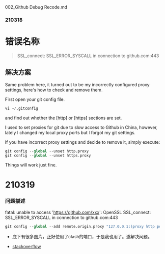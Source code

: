 002_Github Debug Recode.md


### 210318 
# 错误名称
> SSL_connect: SSL_ERROR_SYSCALL in connection to github.com:443

## 解决方案
Same problem here, it turned out to be my incorrectly configured proxy settings, here's how to check and remove them.

First open your git config file.

```python 
vi ~/.gitconfig
```
and find out whether the [http] or [https] sections are set.

I used to set proxies for git due to slow access to Github in China, however, lately I changed my local proxy ports but I forgot my git settings.

If you have incorrect proxy settings and decide to remove it, simply execute:
```python
git config --global --unset http.proxy
git config --global --unset https.proxy
```
Things will work just fine.


# 210319
### 问题描述
fatal: unable to access 'https://github.com/xxx': OpenSSL SSL_connect: SSL_ERROR_SYSCALL in connection to github.com:443

```python
git config --global --add remote.origin.proxy "127.0.0.1:(proxy http port number)"
```
- 底下有很多图片，正好使用了clash的端口，于是我也用了。遂解决问题。

* [stackoverflow](https://stackoverflow.com/questions/49345357/fatal-unable-to-access-https-github-com-xxx-openssl-ssl-connect-ssl-error)